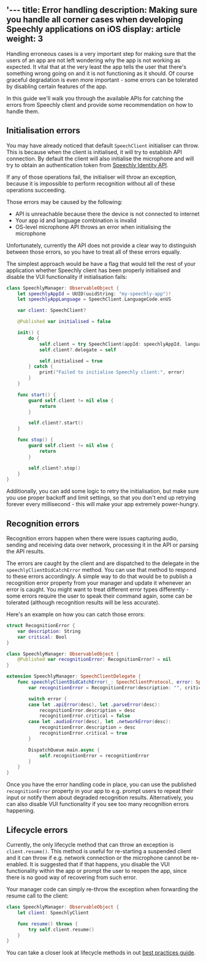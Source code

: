 '---
title: Error handling
description: Making sure you handle all corner cases when developing Speechly applications on iOS
display: article
weight: 3
---

Handling erroneous cases is a very important step for making sure that the users of an app are not left wondering why the app is not working as expected. It vital that at the very least the app tells the user that there's something wrong going on and it is not functioning as it should. Of course graceful degradation is even more important - some errors can be tolerated by disabling certain features of the app.

In this guide we'll walk you through the available APIs for catching the errors from Speechly client and provide some recommendation on how to handle them.

## Initialisation errors

You may have already noticed that default `SpeechClient` initialiser can throw. This is because when the client is initialised, it will try to establish API connection. By default the client will also initialise the microphone and will try to obtain an authentication token from [Speechly Identity API](/speechly-api/api-reference/#identity-service).

If any of those operations fail, the initialiser will throw an exception, because it is impossible to perform recognition without all of these operations succeeding.

Those errors may be caused by the following:

- API is unreachable because there the device is not connected to internet
- Your app id and language combination is invalid
- OS-level microphone API throws an error when initialising the microphone

Unfortunately, currently the API does not provide a clear way to distinguish between those errors, so you have to treat all of these errors equally.

The simplest approach would be have a flag that would tell the rest of your application whether Speechly client has been properly initialised and disable the VUI functionality if initialisation fails:

```swift
class SpeechlyManager: ObservableObject {
    let speechlyAppId = UUID(uuidString: "my-speechly-app")!
    let speechlyAppLanguage = SpeechClient.LanguageCode.enUS

    var client: SpeechClient?

    @Published var initialised = false

    init() {
        do {
            self.client = try SpeechClient(appId: speechlyAppId, language: speechlyAppLanguage)
            self.client?.delegate = self

            self.initialised = true
        } catch {
            print("Failed to initialise Speechly client:", error)
        }
    }

    func start() {
        guard self.client != nil else {
            return
        }

        self.client?.start()
    }

    func stop() {
        guard self.client != nil else {
            return
        }

        self.client?.stop()
    }
}
```

Additionally, you can add some logic to retry the initialisation, but make sure you use proper backoff and limit settings, so that you don't end up retrying forever every millisecond - this will make your app extremely power-hungry.

## Recognition errors

Recognition errors happen when there were issues capturing audio, sending and receiving data over network, processing it in the API or parsing the API results.

The errors are caught by the client and are dispatched to the delegate in the `speechlyClientDidCatchError` method. You can use that method to respond to these errors accordingly. A simple way to do that would be to publish a recognition error property from your manager and update it whenever an error is caught. You might want to treat different error types differently - some errors require the user to speak their command again, some can be tolerated (although recognition results will be less accurate).

Here's an example on how you can catch those errors:

```swift
struct RecognitionError {
    var description: String
    var critical: Bool
}

class SpeechlyManager: ObservableObject {
    @Published var recognitionError: RecognitionError? = nil
}

extension SpeechlyManager: SpeechClientDelegate {
    func speechlyClientDidCatchError(_: SpeechClientProtocol, error: SpeechClientError) {
        var recognitionError = RecognitionError(description: "", critical: false)

        switch error {
        case let .apiError(desc), let .parseError(desc):
            recognitionError.description = desc
            recognitionError.critical = false
        case let .audioError(desc), let .networkError(desc):
            recognitionError.description = desc
            recognitionError.critical = true
        }

        DispatchQueue.main.async {
            self.recognitionError = recognitionError
        }
    }
}
```

Once you have the error handling code in place, you can use the published `recognitionError` property in your app to e.g. prompt users to repeat their input or notify them about degraded recognition results. Alternatively, you can also disable VUI functionality if you see too many recognition errors happening.

## Lifecycle errors

Currently, the only lifecycle method that can throw an exception is `client.resume()`. This method is useful for re-starting a suspended client and it can throw if e.g. network connection or the microphone cannot be re-enabled. It is suggested that if that happens, you disable the VUI functionality within the app or prompt the user to reopen the app, since there is no good way of recovering from such error.

Your manager code can simply re-throw the exception when forwarding the resume call to the client:

```swift
class SpeechlyManager: ObservableObject {
    let client: SpeechlyClient

    func resume() throws {
        try self.client.resume()
    }
}
```

You can take a closer look at lifecycle methods in out [best practices guide](/client-libraries/ios/advanced-tricks/).
